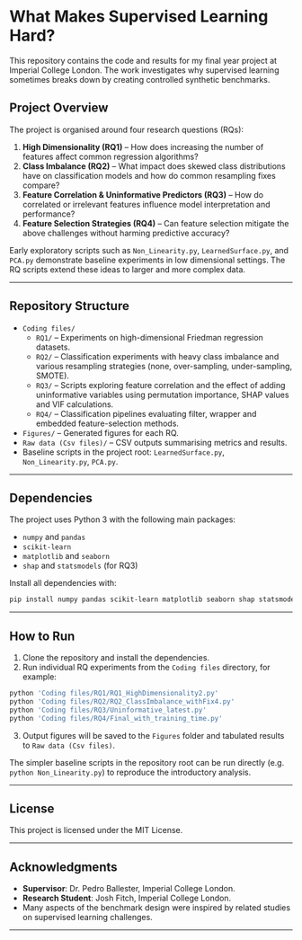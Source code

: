 # What Makes Supervised Learning Hard?

This repository contains the code and results for my final year project at Imperial College London. The work investigates why supervised learning sometimes breaks down by creating controlled synthetic benchmarks.

## Project Overview

The project is organised around four research questions (RQs):

1. **High Dimensionality (RQ1)** – How does increasing the number of features affect common regression algorithms?
2. **Class Imbalance (RQ2)** – What impact does skewed class distributions have on classification models and how do common resampling fixes compare?
3. **Feature Correlation & Uninformative Predictors (RQ3)** – How do correlated or irrelevant features influence model interpretation and performance?
4. **Feature Selection Strategies (RQ4)** – Can feature selection mitigate the above challenges without harming predictive accuracy?

Early exploratory scripts such as `Non_Linearity.py`, `LearnedSurface.py`, and `PCA.py` demonstrate baseline experiments in low dimensional settings. The RQ scripts extend these ideas to larger and more complex data.

---

## Repository Structure

- `Coding files/`
  - `RQ1/` – Experiments on high-dimensional Friedman regression datasets.
  - `RQ2/` – Classification experiments with heavy class imbalance and various resampling strategies (none, over-sampling, under-sampling, SMOTE).
  - `RQ3/` – Scripts exploring feature correlation and the effect of adding uninformative variables using permutation importance, SHAP values and VIF calculations.
  - `RQ4/` – Classification pipelines evaluating filter, wrapper and embedded feature-selection methods.
- `Figures/` – Generated figures for each RQ.
- `Raw data (Csv files)/` – CSV outputs summarising metrics and results.
- Baseline scripts in the project root: `LearnedSurface.py`, `Non_Linearity.py`, `PCA.py`.

---

## Dependencies

The project uses Python 3 with the following main packages:

- `numpy` and `pandas`
- `scikit-learn`
- `matplotlib` and `seaborn`
- `shap` and `statsmodels` (for RQ3)

Install all dependencies with:

```bash
pip install numpy pandas scikit-learn matplotlib seaborn shap statsmodels
```

---

## How to Run

1. Clone the repository and install the dependencies.
2. Run individual RQ experiments from the `Coding files` directory, for example:

```bash
python 'Coding files/RQ1/RQ1_HighDimensionality2.py'
python 'Coding files/RQ2/RQ2_ClassImbalance_withFix4.py'
python 'Coding files/RQ3/Uninformative_latest.py'
python 'Coding files/RQ4/Final_with_training_time.py'
```

3. Output figures will be saved to the `Figures` folder and tabulated results to `Raw data (Csv files)`.

The simpler baseline scripts in the repository root can be run directly (e.g. `python Non_Linearity.py`) to reproduce the introductory analysis.

---

## License

This project is licensed under the MIT License.

---

## Acknowledgments

- **Supervisor**: Dr. Pedro Ballester, Imperial College London.
- **Research Student**: Josh Fitch, Imperial College London.
- Many aspects of the benchmark design were inspired by related studies on supervised learning challenges.

---
